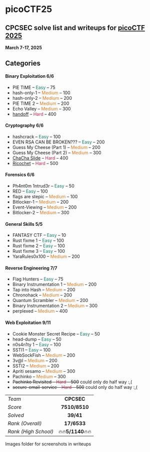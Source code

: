 # picoCTF25

## CPCSEC solve list and writeups for [picoCTF 2025](https://play.picoctf.org/events/74/scoreboards#4878)

**March 7-17, 2025**


## Categories


#### Binary Exploitation 6/6
- PIE TIME – <span style="color:#127c69;">Easy</span> – 75  
- hash-only-1 – <span style="color:#d97920;">Medium</span> – 100  
- hash-only-2 – <span style="color:#d97920;">Medium</span> – 200  
- PIE TIME 2 – <span style="color:#d97920;">Medium</span> – 200  
- Echo Valley – <span style="color:#d97920;">Medium</span> – 300  
- [handoff](https://github.com/EnchLolz/picoCTF25/blob/main/Handoff.md) – <span style="color:#c62648;">Hard</span> – 400  

#### Cryptography 6/6
- hashcrack – <span style="color:#127c69;">Easy</span> – 100  
- EVEN RSA CAN BE BROKEN??? – <span style="color:#127c69;">Easy</span> – 200  
- Guess My Cheese (Part 1) – <span style="color:#d97920;">Medium</span> – 200  
- Guess My Cheese (Part 2) – <span style="color:#d97920;">Medium</span> – 300  
- [ChaCha Slide](https://github.com/EnchLolz/picoCTF25/blob/main/Cha%20Cha%20Slide.mdg) – <span style="color:#c62648;">Hard</span> – 400  
- [Ricochet](https://github.com/EnchLolz/picoCTF25/blob/main/Ricochet.md) – <span style="color:#c62648;">Hard</span> – 500  

#### Forensics 6/6
- Ph4nt0m 1ntrud3r – <span style="color:#127c69;">Easy</span> – 50  
- RED – <span style="color:#127c69;">Easy</span> – 100  
- flags are stepic – <span style="color:#d97920;">Medium</span> – 100  
- Bitlocker-1 – <span style="color:#d97920;">Medium</span> – 200  
- Event-Viewing – <span style="color:#d97920;">Medium</span> – 200  
- Bitlocker-2 – <span style="color:#d97920;">Medium</span> – 300  

#### General Skills 5/5
- FANTASY CTF – <span style="color:#127c69;">Easy</span> – 10  
- Rust fixme 1 – <span style="color:#127c69;">Easy</span>  – 100  
- Rust fixme 2 – <span style="color:#127c69;">Easy</span> – 100  
- Rust fixme 3 – <span style="color:#127c69;">Easy</span> – 100  
- YaraRules0x100 – <span style="color:#d97920;">Medium</span> – 200  

#### Reverse Engineering 7/7
- Flag Hunters – <span style="color:#127c69;">Easy</span> – 75  
- Binary Instrumentation 1 – <span style="color:#d97920;">Medium</span> – 200  
- Tap into Hash – <span style="color:#d97920;">Medium</span> – 200  
- Chronohack – <span style="color:#d97920;">Medium</span> – 200  
- Quantum Scrambler – <span style="color:#d97920;">Medium</span> – 200  
- Binary Instrumentation 2 – <span style="color:#d97920;">Medium</span> – 300  
- perplexed – <span style="color:#d97920;">Medium</span> – 400  

#### Web Exploitation 9/11
- Cookie Monster Secret Recipe – <span style="color:#127c69;">Easy</span> – 50  
- head-dump – <span style="color:#127c69;">Easy</span> – 50  
- n0s4n1ty 1 – <span style="color:#127c69;">Easy</span> – 100  
- SSTI1 – <span style="color:#127c69;">Easy</span> – 100  
- WebSockFish – <span style="color:#d97920;">Medium</span> – 200  
- 3v@l – <span style="color:#d97920;">Medium</span> – 200  
- SSTI2 – <span style="color:#d97920;">Medium</span> – 200  
- Apriti sesamo – <span style="color:#d97920;">Medium</span> – 300  
- Pachinko – <span style="color:#d97920;">Medium</span> – 300  
- ~~Pachinko Revisited – <span style="color:#c62648;">Hard</span> – 500~~ could only do half way :,(
- ~~secure-email-service – <span style="color:#c62648;">Hard</span> – 500~~ could only do half way :,(


|  |  |
| ----------- | :-----------: |
| *Team* | **CPCSEC** |
| *Score*| **7510/8510** |
| *Solved* | **39/41** |
| *Rank (Overall)* | **17/6533** |
| *Rank (High School)* | :fire::fire:**5/1140**:fire::fire: |

Images folder for screenshots in writeups